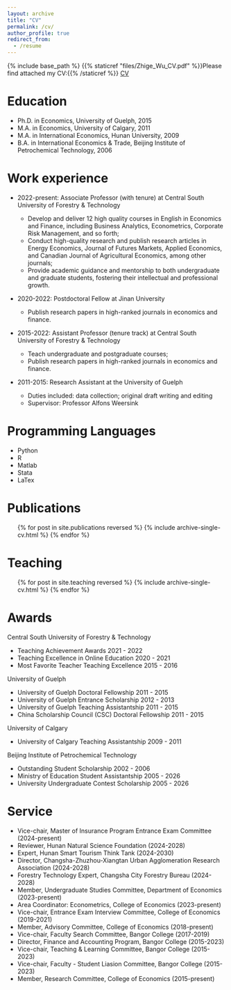 ```yaml
---
layout: archive
title: "CV"
permalink: /cv/
author_profile: true
redirect_from:
  - /resume
---
```


{% include base_path %}
{{% staticref "files/Zhige_Wu_CV.pdf" %}}Please find attached my CV:{{% /staticref %}}
[CV](https://github.com/wu-zhige/zhige_wu.github.io/blob/master/files/Zhige_Wu_CV.pdf?raw=true)

Education
======
* Ph.D. in Economics, University of Guelph, 2015 
* M.A. in Economics, University of Calgary, 2011
* M.A. in International Economics, Hunan University, 2009
* B.A. in International Economics & Trade, Beijing Institute of Petrochemical Technology, 2006

Work experience
======
* 2022-present: Associate Professor (with tenure) at Central South University of Forestry & Technology
  * Develop and deliver 12 high quality courses in English in Economics and Finance, including Business Analytics, Econometrics, Corporate Risk Management,  and so forth;
  * Conduct high-quality research and publish research articles in Energy Economics, Journal of Futures Markets, Applied Economics, and Canadian Journal of Agricultural Economics, among other journals;
  * Provide academic guidance and mentorship to both undergraduate and graduate students, fostering their intellectual and professional growth.

* 2020-2022: Postdoctoral Fellow at Jinan University
  * Publish research papers in high-ranked journals in economics and finance.

* 2015-2022: Assistant Professor (tenure track) at Central South University of Forestry & Technology
  * Teach undergraduate and postgraduate courses;
  * Publish research papers in high-ranked journals in economics and finance.

* 2011-2015: Research Assistant at the University of Guelph
  * Duties included: data collection; original draft writing and editing 
  * Supervisor: Professor Alfons Weersink
  
Programming Languages
======
* Python
* R
* Matlab
* Stata
* LaTex

Publications
======
  <ul>{% for post in site.publications reversed %}
    {% include archive-single-cv.html %}
  {% endfor %}</ul>
  
Teaching
======
  <ul>{% for post in site.teaching reversed %}
    {% include archive-single-cv.html %}
  {% endfor %}</ul>

  Awards
======
Central South University of Forestry & Technology
* Teaching Achievement Awards 2021 - 2022
* Teaching Excellence in Online Education 2020 - 2021
* Most Favorite Teacher Teaching Excellence 2015 - 2016

University of Guelph
* University of Guelph Doctoral Fellowship 2011 - 2015
* University of Guelph Entrance Scholarship 2012 - 2013
* University of Guelph Teaching Assistantship 2011 - 2015
* China Scholarship Council (CSC) Doctoral Fellowship 2011 - 2015

University of Calgary
* University of Calgary Teaching Assistantship 2009 - 2011

Beijing Institute of Petrochemical Technology
* Outstanding Student Scholarship 2002 - 2006
* Ministry of Education Student Assistantship 2005 - 2026
* University Undergraduate Contest Scholarship 2005 - 2026

  
Service 
======
* Vice-chair, Master of Insurance Program Entrance Exam Committee (2024-present)
* Reviewer, Hunan Natural Science Foundation (2024-2028)
* Expert, Hunan Smart Tourism Think Tank (2024-2030)
* Director, Changsha-Zhuzhou-Xiangtan Urban Agglomeration Research Association
(2024-2028)
* Forestry Technology Expert, Changsha City Forestry Bureau (2024-2028)
* Member, Undergraduate Studies Committee, Department of Economics (2023-present)
* Area Coordinator: Econometrics, College of Economics (2023-present)
* Vice-chair, Entrance Exam Interview Committee, College of Economics (2019-2021)
* Member, Advisory Committee, College of Economics (2018-present)
* Vice-chair, Faculty Search Committee, Bangor College (2017-2019)
* Director, Finance and Accounting Program, Bangor College (2015-2023)
* Vice-chair, Teaching & Learning Committee, Bangor College (2015-2023)
* Vice-chair, Faculty - Student Liasion Committee, Bangor College (2015-2023)
* Member, Research Committee, College of Economics (2015-present)

